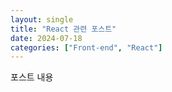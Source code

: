 ```yaml
---
layout: single
title: "React 관련 포스트"
date: 2024-07-18
categories: ["Front-end", "React"]
---
```


포스트 내용
